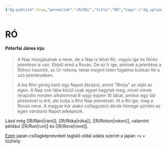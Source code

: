 ```yaml
---
{"dg-publish":true,"permalink":"/R/RÓ/","title":"RÓ","tags":["dg_uploaded"],"created":"2023-10-25T05:12","updated":"2023-10-25T05:12"}
---
```



# RÓ

#### Péterfai János írja:

> A Nap mozgásának a neve, de a Nap is lehet Ró, vagyis ige és főnév jelentése is van. Ebből ered a Rovás. De az Ír ige, aminek a jelentése a Róhoz hasonló, az Úr rokona, tehát megint Isten fogalma bukkan fel a szó jelentésében.  
>
> A kis Rhó görög betű egy Napot ábrázol, amint "Rhója" az útját az égen. A Nap sok lába közül csak egyet hagytak meg, mivel minek lerajzolni minden alkalommal 8 vagy éppen 16 lábat, amikor egy láb jelzésével is érti, aki tudja a Rhó Nap jelentését. Itt a Ró ige, meg a Rovás neve. A magyar kör alakú csillagszerű ábrák tömege szintén az égen vándorló Napot jelképezik.  

Lásd még [[R/Ráró\|ráró]], [[R/Róka\|róka]], [[R/Rokon\|rokon]], valamint például [[R/Run\|run]] és [[R/Rove\|rove]].  

[Ezen](http://www.renshaworks.com/jastro/constell.htm) japán csillagképneveket taglaló oldal adata szerint a japán `ro` = tűzhely.  
